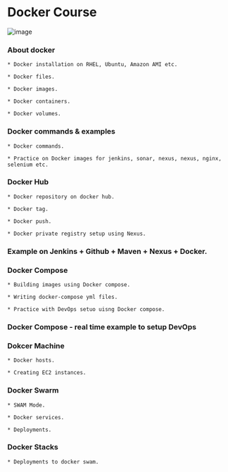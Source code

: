 # Docker Course

![image](https://user-images.githubusercontent.com/24622526/48014891-af06f400-e14d-11e8-8742-9047e011b4af.png)


### About docker

    * Docker installation on RHEL, Ubuntu, Amazon AMI etc.

    * Docker files.
    
    * Docker images.
    
    * Docker containers.
    
    * Docker volumes.

### Docker commands & examples

    * Docker commands.
    
    * Practice on Docker images for jenkins, sonar, nexus, nexus, nginx, selenium etc.

### Docker Hub

    * Docker repository on docker hub.
    
    * Docker tag.
    
    * Docker push.
    
    * Docker private registry setup using Nexus.

### Example on Jenkins + Github + Maven + Nexus + Docker.

### Docker Compose

    * Building images using Docker compose.
    
    * Writing docker-compose yml files.
    
    * Practice with DevOps setuo uisng Docker compose.

### Docker Compose - real time example to setup DevOps

### Dokcer Machine

    * Docker hosts.
    
    * Creating EC2 instances.

### Docker Swarm

    * SWAM Mode.
    
    * Docker services.
    
    * Deployments.

### Docker Stacks

    * Deployments to docker swam.
